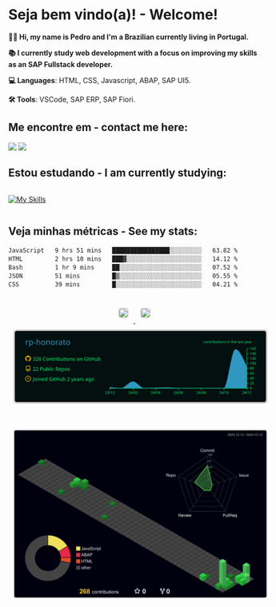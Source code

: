# Seja bem vindo(a)! - Welcome!
<p align="left"> 
   <strong>🙋🏻 Hi, my name is Pedro and I'm a Brazilian currently living in Portugal.</strong><br>
   <p> 
   <strong>📚 I currently study web development with a focus on improving my skills as an SAP Fullstack developer.</strong>
   <p>
</p>
<p align="left">
  <strong>💻 Languages</strong>: HTML, CSS, Javascript, ABAP, SAP UI5.
</p>
<p align="left">
  <strong>🛠️ Tools</strong>: VSCode, SAP ERP, SAP Fiori.
</p>

## Me encontre em - contact me here: 
<div>
<a href = "mailto:rpedro.honorato@gmail.com"><img loading="lazy" src="https://img.shields.io/badge/Gmail-D14836?style=for-the-badge&logo=gmail&logoColor=white" target="_blank"></a>
<a href="https://www.linkedin.com/in/pedro-honorato" target="_blank"><img loading="lazy" src="https://img.shields.io/badge/-LinkedIn-%230077B5?style=for-the-badge&logo=linkedin&logoColor=white" target="_blank"></a>   
</div>

## Estou estudando - I am currently studying:
<div style="display:inline-block">
  
[![My Skills](https://skillicons.dev/icons?i=js,nodejs,html,css,react,mongodb)](https://skillicons.dev)

</div>

## Veja minhas métricas - See my stats:

<!--START_SECTION:waka-->

```txt
JavaScript   9 hrs 51 mins   ████████████████░░░░░░░░░   63.82 %
HTML         2 hrs 10 mins   ███▓░░░░░░░░░░░░░░░░░░░░░   14.12 %
Bash         1 hr 9 mins     ██░░░░░░░░░░░░░░░░░░░░░░░   07.52 %
JSON         51 mins         █▒░░░░░░░░░░░░░░░░░░░░░░░   05.55 %
CSS          39 mins         █░░░░░░░░░░░░░░░░░░░░░░░░   04.21 %
```

<!--END_SECTION:waka-->

##
<div align="center">

</div>


##
<div align="center">
  <a href="https://github.com/rp-honorato">
    <img 
      loading="lazy" 
      height="180em" 
      style="margin: 10px; border: 2px solid #ccc; border-radius: 5px;" 
      src="https://github-readme-stats.vercel.app/api/top-langs/?username=rp-honorato&layout=compact&langs_count=7&theme=holi"
    />
    <img 
      loading="lazy" 
      height="180em" 
      style="margin: 10px; border: 2px solid #ccc; border-radius: 5px;" 
      src="https://github-readme-stats.vercel.app/api?username=rp-honorato&show_icons=true&theme=holi&include_all_commits=true&count_private=true"
    />
    <img 
      src="https://raw.githubusercontent.com/rp-honorato/rp-honorato/main/profile-summary-card-output/blue_green/0-profile-details.svg" 
      style="margin: 10px; border: 2px solid #ccc; border-radius: 5px; width: 800px;" 
      alt="Profile Details"
    />
  </a>
</div>

##
<div align="center">
  <img 
    src="./profile-3d-contrib/profile-night-green.svg" 
    style="margin: 10px; border: 2px solid #ccc; border-radius: 5px; width: 800px;" 
    alt="Veja minhas métricas - See my stats"
  />
</div>
